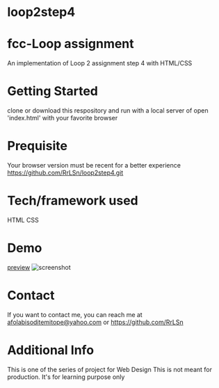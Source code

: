 # loop2step4
# fcc-Loop assignment
An implementation of Loop 2 assignment step 4 with HTML/CSS

# Getting Started
clone or download this respository and run with a local server of open 'index.html' with your favorite browser

# Prequisite
Your browser version must be recent for a better experience https://github.com/RrLSn/loop2step4.git

# Tech/framework used
HTML
CSS

# Demo
[preview]()
![screenshot](./media/Screenshot%202022-11-07%20172538.png)

# Contact
If you want to contact me, you can reach me at
afolabisoditemitope@yahoo.com or
https://github.com/RrLSn

# Additional Info
This is one of the series of project for Web Design
This is not meant for production. It's for learning purpose only
